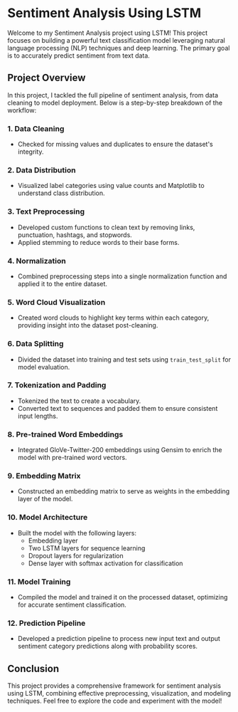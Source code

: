 # Sentiment Analysis Using LSTM

Welcome to my Sentiment Analysis project using LSTM! This project focuses on building a powerful text classification model leveraging natural language processing (NLP) techniques and deep learning. The primary goal is to accurately predict sentiment from text data.

## Project Overview
In this project, I tackled the full pipeline of sentiment analysis, from data cleaning to model deployment. Below is a step-by-step breakdown of the workflow:

### 1. Data Cleaning
- Checked for missing values and duplicates to ensure the dataset's integrity.
  
### 2. Data Distribution
- Visualized label categories using value counts and Matplotlib to understand class distribution.

### 3. Text Preprocessing
- Developed custom functions to clean text by removing links, punctuation, hashtags, and stopwords.
- Applied stemming to reduce words to their base forms.

### 4. Normalization
- Combined preprocessing steps into a single normalization function and applied it to the entire dataset.

### 5. Word Cloud Visualization
- Created word clouds to highlight key terms within each category, providing insight into the dataset post-cleaning.

### 6. Data Splitting
- Divided the dataset into training and test sets using `train_test_split` for model evaluation.

### 7. Tokenization and Padding
- Tokenized the text to create a vocabulary.
- Converted text to sequences and padded them to ensure consistent input lengths.

### 8. Pre-trained Word Embeddings
- Integrated GloVe-Twitter-200 embeddings using Gensim to enrich the model with pre-trained word vectors.

### 9. Embedding Matrix
- Constructed an embedding matrix to serve as weights in the embedding layer of the model.

### 10. Model Architecture
- Built the model with the following layers:
  - Embedding layer
  - Two LSTM layers for sequence learning
  - Dropout layers for regularization
  - Dense layer with softmax activation for classification

### 11. Model Training
- Compiled the model and trained it on the processed dataset, optimizing for accurate sentiment classification.

### 12. Prediction Pipeline
- Developed a prediction pipeline to process new input text and output sentiment category predictions along with probability scores.

## Conclusion
This project provides a comprehensive framework for sentiment analysis using LSTM, combining effective preprocessing, visualization, and modeling techniques. Feel free to explore the code and experiment with the model!


